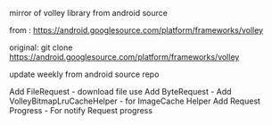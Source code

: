 mirror of volley library from android source

from : 
https://android.googlesource.com/platform/frameworks/volley

original:
git clone https://android.googlesource.com/platform/frameworks/volley

update weekly from android source repo


Add FileRequest - download file use
Add ByteRequest - 
Add VolleyBitmapLruCacheHelper - for ImageCache Helper
Add Request Progress - For notify Request progress

